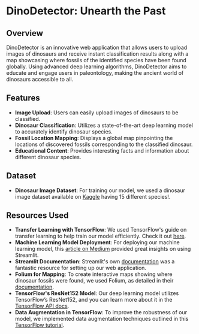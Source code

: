 # DinoDetector: Unearth the Past

## Overview
DinoDetector is an innovative web application that allows users to upload images of dinosaurs and receive instant classification results along with a map showcasing where fossils of the identified species have been found globally. Using advanced deep learning algorithms, DinoDetector aims to educate and engage users in paleontology, making the ancient world of dinosaurs accessible to all.

## Features
- **Image Upload**: Users can easily upload images of dinosaurs to be classified.
- **Dinosaur Classification**: Utilizes a state-of-the-art deep learning model to accurately identify dinosaur species.
- **Fossil Location Mapping**: Displays a global map pinpointing the locations of discovered fossils corresponding to the classified dinosaur.
- **Educational Content**: Provides interesting facts and information about different dinosaur species.

## Dataset
-  **Dinosaur Image Dataset**: For training our model, we used a dinosaur image dataset available on [Kaggle](https://www.kaggle.com/datasets/larserikrisholm/dinosaur-image-dataset-15-species) having 15 different species!.

## Resources Used

- **Transfer Learning with TensorFlow**: We used TensorFlow's guide on transfer learning to help train our model efficiently. Check it out [here](https://www.tensorflow.org/tutorials/images/transfer_learning).
- **Machine Learning Model Deployment**: For deploying our machine learning model, this [article on Medium](https://bamblebam.medium.com/how-to-deploy-your-machine-learning-model-using-streamlit-925368b266ad) provided great insights on using Streamlit.
- **Streamlit Documentation**: Streamlit's own [documentation](https://docs.streamlit.io/) was a fantastic resource for setting up our web application.
- **Folium for Mapping**: To create interactive maps showing where dinosaur fossils were found, we used Folium, as detailed in their [documentation](https://python-visualization.github.io/folium/latest/).
- **TensorFlow's ResNet152 Model**: Our deep learning model utilizes TensorFlow’s ResNet152, and you can learn more about it in the [TensorFlow API docs](https://www.tensorflow.org/api_docs/python/tf/keras/applications/ResNet152).
- **Data Augmentation in TensorFlow**: To improve the robustness of our model, we implemented data augmentation techniques outlined in this [TensorFlow tutorial](https://www.tensorflow.org/tutorials/images/data_augmentation).


